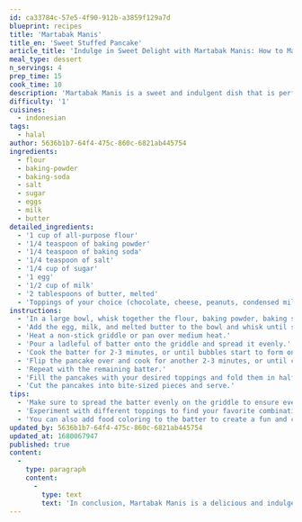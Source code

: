 ```yaml
---
id: ca33784c-57e5-4f90-912b-a3859f129a7d
blueprint: recipes
title: 'Martabak Manis'
title_en: 'Sweet Stuffed Pancake'
article_title: 'Indulge in Sweet Delight with Martabak Manis: How to Make Indonesian Sweet Pancake'
meal_type: dessert
n_servings: 4
prep_time: 15
cook_time: 10
description: 'Martabak Manis is a sweet and indulgent dish that is perfect for satisfying your sweet tooth. The batter is made with a combination of flour, eggs, sugar, and milk, which gives it a fluffy and cake-like texture. The toppings are what make this dish truly special, with options ranging from chocolate and cheese to peanuts and condensed milk. Martabak Manis is a fun and customizable dish that can be enjoyed any time of day.'
difficulty: '1'
cuisines:
  - indonesian
tags:
  - halal
author: 5636b1b7-64f4-475c-860c-6821ab445754
ingredients:
  - flour
  - baking-powder
  - baking-soda
  - salt
  - sugar
  - eggs
  - milk
  - butter
detailed_ingredients:
  - '1 cup of all-purpose flour'
  - '1/4 teaspoon of baking powder'
  - '1/4 teaspoon of baking soda'
  - '1/4 teaspoon of salt'
  - '1/4 cup of sugar'
  - '1 egg'
  - '1/2 cup of milk'
  - '2 tablespoons of butter, melted'
  - 'Toppings of your choice (chocolate, cheese, peanuts, condensed milk)'
instructions:
  - 'In a large bowl, whisk together the flour, baking powder, baking soda, salt, and sugar.'
  - 'Add the egg, milk, and melted butter to the bowl and whisk until smooth.'
  - 'Heat a non-stick griddle or pan over medium heat.'
  - 'Pour a ladleful of batter onto the griddle and spread it evenly.'
  - 'Cook the batter for 2-3 minutes, or until bubbles start to form on the surface.'
  - 'Flip the pancake over and cook for another 2-3 minutes, or until cooked through.'
  - 'Repeat with the remaining batter.'
  - 'Fill the pancakes with your desired toppings and fold them in half.'
  - 'Cut the pancakes into bite-sized pieces and serve.'
tips:
  - 'Make sure to spread the batter evenly on the griddle to ensure even cooking.'
  - 'Experiment with different toppings to find your favorite combination.'
  - 'You can also add food coloring to the batter to create a fun and colorful dish.'
updated_by: 5636b1b7-64f4-475c-860c-6821ab445754
updated_at: 1680067947
published: true
content:
  -
    type: paragraph
    content:
      -
        type: text
        text: 'In conclusion, Martabak Manis is a delicious and indulgent dish that is easy to make at home. With a fluffy, cake-like batter and a variety of sweet toppings, this dish is sure to satisfy your sweet tooth. Give this recipe a try and enjoy a taste of Indonesia in your own kitchen.'
---
```

